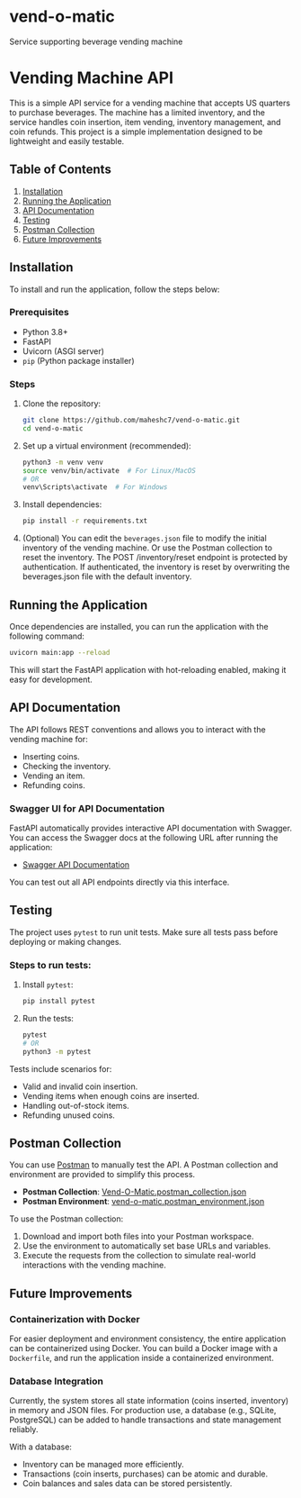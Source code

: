 # vend-o-matic

Service supporting beverage vending machine

# Vending Machine API

This is a simple API service for a vending machine that accepts US quarters to purchase beverages. The machine has a limited inventory, and the service handles coin insertion, item vending, inventory management, and coin refunds. This project is a simple implementation designed to be lightweight and easily testable.

## Table of Contents

1. [Installation](#installation)
2. [Running the Application](#running-the-application)
3. [API Documentation](#api-documentation)
4. [Testing](#testing)
5. [Postman Collection](#postman-collection)
6. [Future Improvements](#future-improvements)

## Installation

To install and run the application, follow the steps below:

### Prerequisites

- Python 3.8+
- FastAPI
- Uvicorn (ASGI server)
- `pip` (Python package installer)

### Steps

1. Clone the repository:

   ```bash
   git clone https://github.com/maheshc7/vend-o-matic.git
   cd vend-o-matic
   ```

2. Set up a virtual environment (recommended):

   ```bash
   python3 -m venv venv
   source venv/bin/activate  # For Linux/MacOS
   # OR
   venv\Scripts\activate  # For Windows
   ```

3. Install dependencies:

   ```bash
   pip install -r requirements.txt
   ```

4. (Optional) You can edit the `beverages.json` file to modify the initial inventory of the vending machine.
   Or use the Postman collection to reset the inventory.
   The POST /inventory/reset endpoint is protected by authentication.
   If authenticated, the inventory is reset by overwriting the beverages.json file with the default inventory.

## Running the Application

Once dependencies are installed, you can run the application with the following command:

```bash
uvicorn main:app --reload
```

This will start the FastAPI application with hot-reloading enabled, making it easy for development.

## API Documentation

The API follows REST conventions and allows you to interact with the vending machine for:

- Inserting coins.
- Checking the inventory.
- Vending an item.
- Refunding coins.

### Swagger UI for API Documentation

FastAPI automatically provides interactive API documentation with Swagger. You can access the Swagger docs at the following URL after running the application:

- [Swagger API Documentation](http://127.0.0.1:8000/docs)

You can test out all API endpoints directly via this interface.

## Testing

The project uses `pytest` to run unit tests. Make sure all tests pass before deploying or making changes.

### Steps to run tests:

1. Install `pytest`:

   ```bash
   pip install pytest
   ```

2. Run the tests:

   ```bash
   pytest
   # OR
   python3 -m pytest
   ```

Tests include scenarios for:

- Valid and invalid coin insertion.
- Vending items when enough coins are inserted.
- Handling out-of-stock items.
- Refunding unused coins.

## Postman Collection

You can use [Postman](https://www.postman.com/) to manually test the API. A Postman collection and environment are provided to simplify this process.

- **Postman Collection**: [Vend-O-Matic.postman_collection.json](./postman/Vend-O-Matic.postman_collection.json)
- **Postman Environment**: [vend-o-matic.postman_environment.json](./postman/vend-o-matic.postman_environment.json)

To use the Postman collection:

1. Download and import both files into your Postman workspace.
2. Use the environment to automatically set base URLs and variables.
3. Execute the requests from the collection to simulate real-world interactions with the vending machine.

## Future Improvements

### Containerization with Docker

For easier deployment and environment consistency, the entire application can be containerized using Docker. You can build a Docker image with a `Dockerfile`, and run the application inside a containerized environment.

### Database Integration

Currently, the system stores all state information (coins inserted, inventory) in memory and JSON files. For production use, a database (e.g., SQLite, PostgreSQL) can be added to handle transactions and state management reliably.

With a database:

- Inventory can be managed more efficiently.
- Transactions (coin inserts, purchases) can be atomic and durable.
- Coin balances and sales data can be stored persistently.
